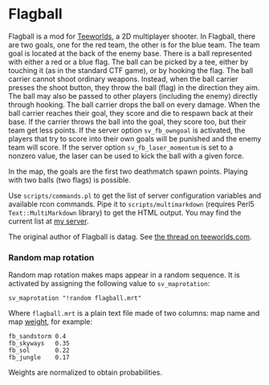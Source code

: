 # Flagball

Flagball is a mod for [Teeworlds][teeworlds], a 2D multiplayer shooter. In
Flagball, there are two goals, one for the red team, the other is for the blue
team. The team goal is located at the back of the enemy base. There is a ball
represented with either a red or a blue flag. The ball can be picked by a tee,
either by touching it (as in the standard CTF game), or by hooking the flag. The
ball carrier cannot shoot ordinary weapons. Instead, when the ball carrier
presses the shoot button, they throw the ball (flag) in the direction they aim.
The ball may also be passed to other players (including the enemy) directly
through hooking. The ball carrier drops the ball on every damage. When the ball
carrier reaches their goal, they score and die to respawn back at their base. If
the carrier throws the ball into the goal, they score too, but their team get
less points. If the server option `sv_fb_owngoal` is activated, the players
that try to score into their own goals will be punished and the enemy team will
score. If the server option `sv_fb_laser_momentum` is set to a nonzero value,
the laser can be used to kick the ball with a given force.

[teeworlds]: https://teeworlds.com/

In the map, the goals are the first two deathmatch spawn points. Playing with
two balls (two flags) is possible.

Use `scripts/commands.pl` to get the list of server configuration variables and
available rcon commands. Pipe it to `scripts/multimarkdown` (requires Perl5
`Text::MultiMarkdown` library) to get the HTML output. You may find the current
list at [my server][commands].

[commands]: http://jini-zh.org/teeworlds/flagball/commands.html

The original author of Flagball is datag. See [the thread on
teeworlds.com][flagball-thread].

[flagball-thread]: https://www.teeworlds.com/forum/viewtopic.php?id=1843

### Random map rotation

Random map rotation makes maps appear in a random sequence. It is activated by
assigning the following value to `sv_maprotation`:

    sv_maprotation "!random flagball.mrt"

Where `flagball.mrt` is a plain text file made of two columns: map name and map
[weight][weight], for example:
    
    fb_sandstorm 0.4
    fb_skyways   0.35
    fb_sol       0.22
    fb_jungle    0.17

Weights are normalized to obtain probabilities.

[weight]: http://en.wikipedia.org/wiki/Weighting
